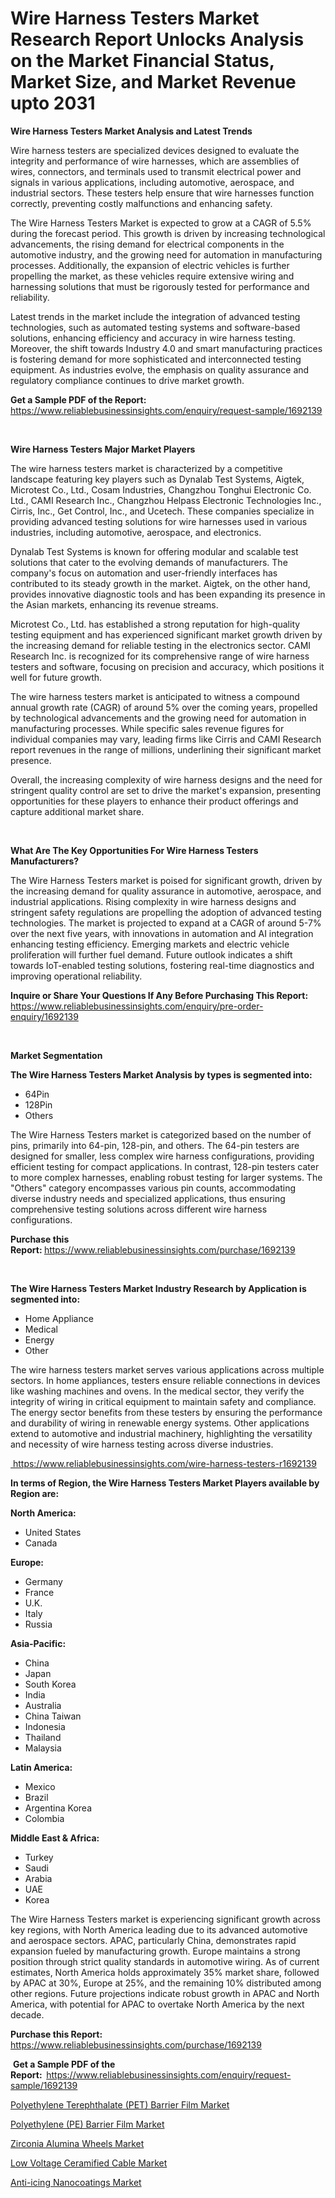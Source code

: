 <p><h1>Wire Harness Testers Market Research Report Unlocks Analysis on the Market Financial Status, Market Size, and Market Revenue upto 2031</h1></p><p><strong>Wire Harness Testers Market Analysis and Latest Trends</strong></p>
<p><p>Wire harness testers are specialized devices designed to evaluate the integrity and performance of wire harnesses, which are assemblies of wires, connectors, and terminals used to transmit electrical power and signals in various applications, including automotive, aerospace, and industrial sectors. These testers help ensure that wire harnesses function correctly, preventing costly malfunctions and enhancing safety.</p><p>The Wire Harness Testers Market is expected to grow at a CAGR of 5.5% during the forecast period. This growth is driven by increasing technological advancements, the rising demand for electrical components in the automotive industry, and the growing need for automation in manufacturing processes. Additionally, the expansion of electric vehicles is further propelling the market, as these vehicles require extensive wiring and harnessing solutions that must be rigorously tested for performance and reliability.</p><p>Latest trends in the market include the integration of advanced testing technologies, such as automated testing systems and software-based solutions, enhancing efficiency and accuracy in wire harness testing. Moreover, the shift towards Industry 4.0 and smart manufacturing practices is fostering demand for more sophisticated and interconnected testing equipment. As industries evolve, the emphasis on quality assurance and regulatory compliance continues to drive market growth.</p></p>
<p><strong>Get a Sample PDF of the Report:&nbsp;</strong> <a href="https://www.reliablebusinessinsights.com/enquiry/request-sample/1692139?utm_campaign=1571&utm_medium=2&utm_source=Github&utm_content=ia&utm_term=18102024&utm_id=wire-harness-testers">https://www.reliablebusinessinsights.com/enquiry/request-sample/1692139</a></p>
<p>&nbsp;</p>
<p><strong>Wire Harness Testers Major Market Players</strong></p>
<p><p>The wire harness testers market is characterized by a competitive landscape featuring key players such as Dynalab Test Systems, Aigtek, Microtest Co., Ltd., Cosam Industries, Changzhou Tonghui Electronic Co. Ltd., CAMI Research Inc., Changzhou Helpass Electronic Technologies Inc., Cirris, Inc., Get Control, Inc., and Ucetech. These companies specialize in providing advanced testing solutions for wire harnesses used in various industries, including automotive, aerospace, and electronics.</p><p>Dynalab Test Systems is known for offering modular and scalable test solutions that cater to the evolving demands of manufacturers. The company's focus on automation and user-friendly interfaces has contributed to its steady growth in the market. Aigtek, on the other hand, provides innovative diagnostic tools and has been expanding its presence in the Asian markets, enhancing its revenue streams.</p><p>Microtest Co., Ltd. has established a strong reputation for high-quality testing equipment and has experienced significant market growth driven by the increasing demand for reliable testing in the electronics sector. CAMI Research Inc. is recognized for its comprehensive range of wire harness testers and software, focusing on precision and accuracy, which positions it well for future growth.</p><p>The wire harness testers market is anticipated to witness a compound annual growth rate (CAGR) of around 5% over the coming years, propelled by technological advancements and the growing need for automation in manufacturing processes. While specific sales revenue figures for individual companies may vary, leading firms like Cirris and CAMI Research report revenues in the range of millions, underlining their significant market presence.</p><p>Overall, the increasing complexity of wire harness designs and the need for stringent quality control are set to drive the market's expansion, presenting opportunities for these players to enhance their product offerings and capture additional market share.</p></p>
<p>&nbsp;</p>
<p><strong>What Are The Key Opportunities For Wire Harness Testers Manufacturers?</strong></p>
<p><p>The Wire Harness Testers market is poised for significant growth, driven by the increasing demand for quality assurance in automotive, aerospace, and industrial applications. Rising complexity in wire harness designs and stringent safety regulations are propelling the adoption of advanced testing technologies. The market is projected to expand at a CAGR of around 5-7% over the next five years, with innovations in automation and AI integration enhancing testing efficiency. Emerging markets and electric vehicle proliferation will further fuel demand. Future outlook indicates a shift towards IoT-enabled testing solutions, fostering real-time diagnostics and improving operational reliability.</p></p>
<p><strong>Inquire or Share Your Questions If Any Before Purchasing This Report:</strong> <a href="https://www.reliablebusinessinsights.com/enquiry/pre-order-enquiry/1692139?utm_campaign=1571&utm_medium=2&utm_source=Github&utm_content=ia&utm_term=18102024&utm_id=wire-harness-testers">https://www.reliablebusinessinsights.com/enquiry/pre-order-enquiry/1692139</a></p>
<p>&nbsp;</p>
<p><strong>Market Segmentation</strong></p>
<p><strong>The Wire Harness Testers Market Analysis by types is segmented into:</strong></p>
<p><ul><li>64Pin</li><li>128Pin</li><li>Others</li></ul></p>
<p><p>The Wire Harness Testers market is categorized based on the number of pins, primarily into 64-pin, 128-pin, and others. The 64-pin testers are designed for smaller, less complex wire harness configurations, providing efficient testing for compact applications. In contrast, 128-pin testers cater to more complex harnesses, enabling robust testing for larger systems. The "Others" category encompasses various pin counts, accommodating diverse industry needs and specialized applications, thus ensuring comprehensive testing solutions across different wire harness configurations.</p></p>
<p><strong>Purchase this Report:&nbsp;</strong><a href="https://www.reliablebusinessinsights.com/purchase/1692139?utm_campaign=1571&utm_medium=2&utm_source=Github&utm_content=ia&utm_term=18102024&utm_id=wire-harness-testers">https://www.reliablebusinessinsights.com/purchase/1692139</a></p>
<p>&nbsp;</p>
<p><strong>The Wire Harness Testers Market Industry Research by Application is segmented into:</strong></p>
<p><ul><li>Home Appliance</li><li>Medical</li><li>Energy</li><li>Other</li></ul></p>
<p><p>The wire harness testers market serves various applications across multiple sectors. In home appliances, testers ensure reliable connections in devices like washing machines and ovens. In the medical sector, they verify the integrity of wiring in critical equipment to maintain safety and compliance. The energy sector benefits from these testers by ensuring the performance and durability of wiring in renewable energy systems. Other applications extend to automotive and industrial machinery, highlighting the versatility and necessity of wire harness testing across diverse industries.</p></p>
<p><a href="https://www.reliablebusinessinsights.com/wire-harness-testers-r1692139?utm_campaign=1571&utm_medium=2&utm_source=Github&utm_content=ia&utm_term=18102024&utm_id=wire-harness-testers">&nbsp;https://www.reliablebusinessinsights.com/wire-harness-testers-r1692139</a></p>
<p><strong>In terms of Region, the Wire Harness Testers Market Players available by Region are:</strong></p>
<p>
    <p> <strong> North America: </strong>
        <ul>
            <li>United States</li>
            <li>Canada</li>
        </ul>
        </p> 
    <p> <strong> Europe: </strong>
        <ul>
            <li>Germany</li>
            <li>France</li>
            <li>U.K.</li>
            <li>Italy</li>
            <li>Russia</li>
        </ul>
        </p> 
    <p> <strong> Asia-Pacific: </strong>
        <ul>
            <li>China</li>
            <li>Japan</li>
            <li>South Korea</li>
            <li>India</li>
            <li>Australia</li>
            <li>China Taiwan</li>
            <li>Indonesia</li>
            <li>Thailand</li>
            <li>Malaysia</li>
        </ul>
        </p> 
    <p> <strong> Latin America: </strong>
        <ul>
            <li>Mexico</li>
            <li>Brazil</li>
            <li>Argentina Korea</li>
            <li>Colombia</li>
        </ul>
        </p> 
    <p> <strong> Middle East & Africa: </strong>
        <ul>
            <li>Turkey</li>
            <li>Saudi</li>
            <li>Arabia</li>
            <li>UAE</li>
            <li>Korea</li>
        </ul>
    </p>
    </p>
<p><p>The Wire Harness Testers market is experiencing significant growth across key regions, with North America leading due to its advanced automotive and aerospace sectors. APAC, particularly China, demonstrates rapid expansion fueled by manufacturing growth. Europe maintains a strong position through strict quality standards in automotive wiring. As of current estimates, North America holds approximately 35% market share, followed by APAC at 30%, Europe at 25%, and the remaining 10% distributed among other regions. Future projections indicate robust growth in APAC and North America, with potential for APAC to overtake North America by the next decade.</p></p>
<p><strong>Purchase this Report: </strong><a href="https://www.reliablebusinessinsights.com/purchase/1692139?utm_campaign=1571&utm_medium=2&utm_source=Github&utm_content=ia&utm_term=18102024&utm_id=wire-harness-testers">https://www.reliablebusinessinsights.com/purchase/1692139</a></p>
<p>&nbsp;<strong>Get a Sample PDF of the Report:&nbsp;&nbsp;</strong><a href="https://www.reliablebusinessinsights.com/enquiry/request-sample/1692139?utm_campaign=1571&utm_medium=2&utm_source=Github&utm_content=ia&utm_term=18102024&utm_id=wire-harness-testers">https://www.reliablebusinessinsights.com/enquiry/request-sample/1692139</a></p>
<p><strong></strong></p>
<p><p><a href="https://www.linkedin.com/pulse/consumer-behavior-shifts-polyethylene-terephthalate-pet-7kl7c?utm_campaign=1571&utm_medium=2&utm_source=Github&utm_content=ia&utm_term=18102024&utm_id=wire-harness-testers">Polyethylene Terephthalate (PET) Barrier Film Market</a></p><p><a href="https://www.linkedin.com/pulse/polyethylene-pe-barrier-film-market-global-regional-analysis-0ehuc?utm_campaign=1571&utm_medium=2&utm_source=Github&utm_content=ia&utm_term=18102024&utm_id=wire-harness-testers">Polyethylene (PE) Barrier Film Market</a></p><p><a href="https://www.linkedin.com/pulse/navigating-global-zirconia-alumina-wheels-market-from-ycunc?utm_campaign=1571&utm_medium=2&utm_source=Github&utm_content=ia&utm_term=18102024&utm_id=wire-harness-testers">Zirconia Alumina Wheels Market</a></p><p><a href="https://www.linkedin.com/pulse/low-voltage-ceramified-cable-market-size-share-trends-je8mc?utm_campaign=1571&utm_medium=2&utm_source=Github&utm_content=ia&utm_term=18102024&utm_id=wire-harness-testers">Low Voltage Ceramified Cable Market</a></p><p><a href="https://www.linkedin.com/pulse/global-anti-icing-nanocoatings-industry-analysis-share-7ztkc?utm_campaign=1571&utm_medium=2&utm_source=Github&utm_content=ia&utm_term=18102024&utm_id=wire-harness-testers">Anti-icing Nanocoatings Market</a></p></p>